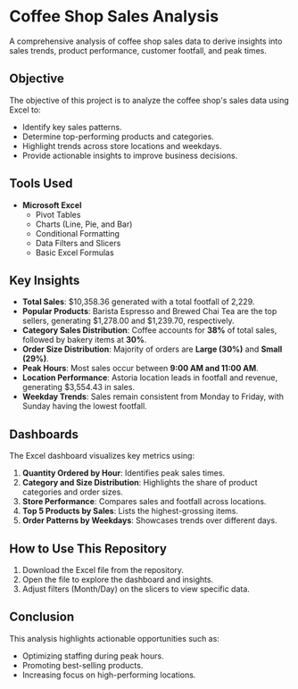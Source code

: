 # **Coffee Shop Sales Analysis**  
A comprehensive analysis of coffee shop sales data to derive insights into sales trends, product performance, customer footfall, and peak times.


## **Objective**  
The objective of this project is to analyze the coffee shop's sales data using Excel to:  
- Identify key sales patterns.  
- Determine top-performing products and categories.  
- Highlight trends across store locations and weekdays.  
- Provide actionable insights to improve business decisions.


## **Tools Used**  
- **Microsoft Excel**  
  - Pivot Tables  
  - Charts (Line, Pie, and Bar)  
  - Conditional Formatting  
  - Data Filters and Slicers  
  - Basic Excel Formulas  


## **Key Insights**  
- **Total Sales**: $10,358.36 generated with a total footfall of 2,229.  
- **Popular Products**: Barista Espresso and Brewed Chai Tea are the top sellers, generating $1,278.00 and $1,239.70, respectively.  
- **Category Sales Distribution**: Coffee accounts for **38%** of total sales, followed by bakery items at **30%**.  
- **Order Size Distribution**: Majority of orders are **Large (30%)** and **Small (29%)**.  
- **Peak Hours**: Most sales occur between **9:00 AM and 11:00 AM**.  
- **Location Performance**: Astoria location leads in footfall and revenue, generating $3,554.43 in sales.  
- **Weekday Trends**: Sales remain consistent from Monday to Friday, with Sunday having the lowest footfall.


## **Dashboards**  
The Excel dashboard visualizes key metrics using:  
1. **Quantity Ordered by Hour**: Identifies peak sales times.  
2. **Category and Size Distribution**: Highlights the share of product categories and order sizes.  
3. **Store Performance**: Compares sales and footfall across locations.  
4. **Top 5 Products by Sales**: Lists the highest-grossing items.  
5. **Order Patterns by Weekdays**: Showcases trends over different days.  


## **How to Use This Repository**  
1. Download the Excel file from the repository.  
2. Open the file to explore the dashboard and insights.  
3. Adjust filters (Month/Day) on the slicers to view specific data.  


## **Conclusion**  
This analysis highlights actionable opportunities such as:  
- Optimizing staffing during peak hours.  
- Promoting best-selling products.  
- Increasing focus on high-performing locations.  
